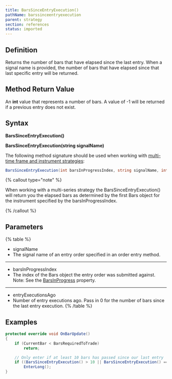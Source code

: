 ```yaml
---
title: BarsSinceEntryExecution()
pathName: barssinceentryexecution
parent: strategy
section: references
status: imported
---
```


## Definition

Returns the number of bars that have elapsed since the last entry. When a signal name is provided, the number of bars that have elapsed since that last specific entry will be returned.

## Method Return Value

An **int** value that represents a number of bars. A value of -1 will be returned if a previous entry does not exist.

## Syntax

**BarsSinceEntryExecution()**

**BarsSinceEntryExecution(string signalName)**

The following method signature should be used when working with [multi-time frame and instrument strategies](multi_time_frame_instruments.md):

```csharp
BarsSinceEntryExecution(int barsInProgressIndex, string signalName, int entryExecutionsAgo)
```

{% callout type="note" %}

When working with a multi-series strategy the BarsSinceEntryExecution() will return you the elapsed bars as determined by the first Bars object for the instrument specified by the barsInProgressIndex.

{% /callout %}

## Parameters

{% table %}

* signalName
* The signal name of an entry order specified in an order entry method.

---

* barsInProgressIndex
* The index of the Bars object the entry order was submitted against. Note: See the [BarsInProgress](barsinprogress) property.

---

* entryExecutionsAgo
* Number of entry executions ago. Pass in 0 for the number of bars since the last entry execution.
{% /table %}

## Examples

```csharp
protected override void OnBarUpdate()
{
    if (CurrentBar < BarsRequiredToTrade) 
        return; 

    // Only enter if at least 10 bars has passed since our last entry
    if ((BarsSinceEntryExecution() > 10 || BarsSinceEntryExecution() == -1) && CrossAbove(SMA(10), SMA(20), 1))
        EnterLong();
}
```
